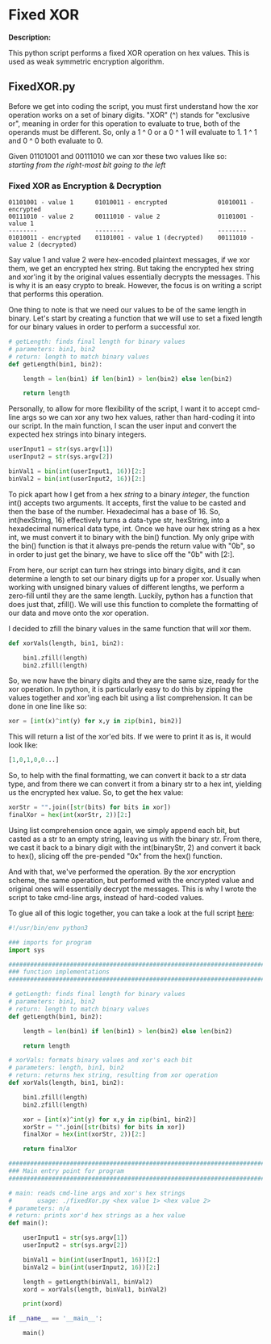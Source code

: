 # Fixed XOR

**Description:**

This python script performs a fixed XOR operation on hex values. This is used as weak symmetric encryption algorithm.

## FixedXOR.py 

Before we get into coding the script, you must first understand how the xor operation works on a set of binary digits. "XOR" (^) stands for "exclusive or", meaning in order for this operation to evaluate to true, both of the operands must be different. So, only a 1 ^ 0 or a 0 ^ 1 will evaluate to 1. 1 ^ 1 and 0 ^ 0 both evaluate to 0.

Given 01101001 and 00111010 we can xor these two values like so: \
*starting from the right-most bit going to the left*

### Fixed XOR as Encryption & Decryption
```
01101001 - value 1      01010011 - encrypted              01010011 - encrypted
00111010 - value 2      00111010 - value 2                01101001 - value 1
--------                --------                          --------
01010011 - encrypted    01101001 - value 1 (decrypted)    00111010 - value 2 (decrypted) 
```

Say value 1 and value 2 were hex-encoded plaintext messages, if we xor them, we get an encrypted hex string. But taking the encrypted hex string and xor'ing it by the original values essentially decrypts the messages. This is why it is an easy crypto to break. However, the focus is on writing a script that performs this operation.

One thing to note is that we need our values to be of the same length in binary. Let's start by creating a function that we will use to set a fixed length for our binary values in order to perform a successful xor.
```python
# getLength: finds final length for binary values
# parameters: bin1, bin2
# return: length to match binary values
def getLength(bin1, bin2):

	length = len(bin1) if len(bin1) > len(bin2) else len(bin2)

	return length
```

Personally, to allow for more flexibility of the script, I want it to accept cmd-line args so we can xor any two hex values, rather than hard-coding it into our script. In the main function, I scan the user input and convert the expected hex strings into binary integers.
```python
userInput1 = str(sys.argv[1])
userInput2 = str(sys.argv[2])

binVal1 = bin(int(userInput1, 16))[2:]
binVal2 = bin(int(userInput2, 16))[2:]
```

To pick apart how I get from a hex *string* to a binary *integer*, the function int() accepts two arguments. It accepts, first the value to be casted and then the base of the number. Hexadecimal has a base of 16. So, int(hexString, 16) effectively turns a data-type str, hexString, into a hexadecimal numerical data type, int. Once we have our hex string as a hex int, we must convert it to binary with the bin() function. My only gripe with the bin() function is that it always pre-pends the return value with "0b", so in order to just get the binary, we have to slice off the "0b" with [2:].

From here, our script can turn hex strings into binary digits, and it can determine a length to set our binary digits up for a proper xor. Usually when working with unsigned binary values of different lengths, we perform a zero-fill until they are the same length. Luckily, python has a function that does just that, zfill(). We will use this function to complete the formatting of our data and move onto the xor operation. 

I decided to zfill the binary values in the same function that will xor them.
```python
def xorVals(length, bin1, bin2):

	bin1.zfill(length)
	bin2.zfill(length)
```

So, we now have the binary digits and they are the same size, ready for the xor operation. In python, it is particularly easy to do this by zipping the values together and xor'ing each bit using a list comprehension. It can be done in one line like so:
``` python
xor = [int(x)^int(y) for x,y in zip(bin1, bin2)]
```

This will return a list of the xor'ed bits. If we were to print it as is, it would look like:
``` python
[1,0,1,0,0...]
```
So, to help with the final formatting, we can convert it back to a str data type, and from there we can convert it from a binary str to a hex int, yielding us the encrypted hex value. So, to get the hex value:
```python
xorStr = "".join([str(bits) for bits in xor])
finalXor = hex(int(xorStr, 2))[2:]
```

Using list comprehension once again, we simply append each bit, but casted as a str to an empty string, leaving us with the binary str. From there, we cast it back to a binary digit with the int(binaryStr, 2) and convert it back to hex(), slicing off the pre-pended "0x" from the hex() function.

And with that, we've performed the operation. By the xor encryption scheme, the same operation, but performed with the encrypted value and original ones will essentially decrypt the messages. This is why I wrote the script to take cmd-line args, instead of hard-coded values.

To glue all of this logic together, you can take a look at the full script [here]:
``` python
#!/usr/bin/env python3

### imports for program
import sys

##################################################################################
### function implementations
##################################################################################

# getLength: finds final length for binary values
# parameters: bin1, bin2
# return: length to match binary values
def getLength(bin1, bin2):

	length = len(bin1) if len(bin1) > len(bin2) else len(bin2)

	return length

# xorVals: formats binary values and xor's each bit
# parameters: length, bin1, bin2
# return: returns hex string, resulting from xor operation
def xorVals(length, bin1, bin2):

	bin1.zfill(length)
	bin2.zfill(length)

	xor = [int(x)^int(y) for x,y in zip(bin1, bin2)]
	xorStr = "".join([str(bits) for bits in xor])
	finalXor = hex(int(xorStr, 2))[2:]

	return finalXor

##################################################################################
### Main entry point for program
##################################################################################

# main: reads cmd-line args and xor's hex strings
#       usage: ./fixedXor.py <hex value 1> <hex value 2>
# parameters: n/a
# return: prints xor'd hex strings as a hex value
def main():

	userInput1 = str(sys.argv[1])
	userInput2 = str(sys.argv[2])

	binVal1 = bin(int(userInput1, 16))[2:]
	binVal2 = bin(int(userInput2, 16))[2:]

	length = getLength(binVal1, binVal2)
	xord = xorVals(length, binVal1, binVal2)

	print(xord)

if __name__ == '__main__':

	main()

```

[here]: https://github.com/colton-gabertan/SecurityShepherdLabs/blob/Fixed-XOR/fixedXor.py
